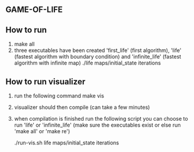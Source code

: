## GAME-OF-LIFE

## How to run

1. make all
2. three executables have been created 'first_life' (first algorithm), 'life' (fastest algorithm with boundary condition) and 'infinite_life' (fastest algorithm with infinite map)
	./life maps/initial_state iterations


## How to run visualizer

1. run the following command
	make vis
2. visualizer should then compile (can take a few minutes)
3. when compilation is finished run the following script
	you can choose to run 'life' or 'infinite_life' (make sure the executables exist or else run 'make all' or 'make re')

	./run-vis.sh life maps/initial_state iterations
